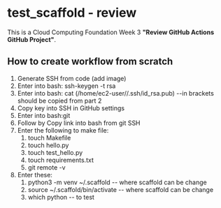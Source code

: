 # test_scaffold - review
This is a Cloud Computing Foundation Week 3 **"Review GitHub Actions GitHub Project"**.


## How to create workflow from scratch
1. Generate SSH from code (add image)
2. Enter into bash: ssh-keygen -t rsa
3. Enter into bash: cat (/home/ec2-user//.ssh/id_rsa.pub) --in brackets should be copied from part 2
4. Copy key into SSH in GitHub settings
5. Enter into bash:git 
6. Follow by Copy link into bash from git SSH 
7. Enter the following to make file: 
    1. touch Makefile
    2. touch hello.py
    3. touch test_hello.py
    4. touch requirements.txt
    5. git remote -v
8. Enter these:
    1. python3 -m venv ~/.scaffold      -- where scaffold can be change
    2. source ~/.scaffold/bin/activate  -- where scaffold can be change
    3. which python                     -- to test
